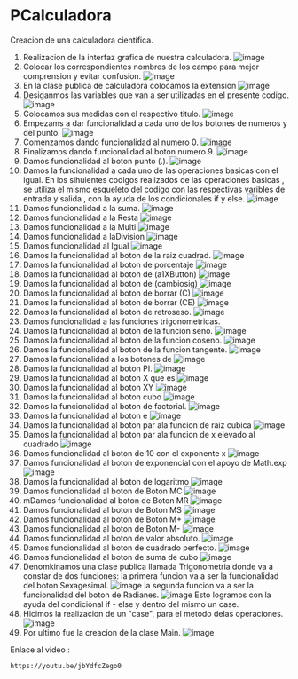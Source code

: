 # PCalculadora
 Creacion de una calculadora científica. 
 
1. Realizacion de la interfaz grafica de nuestra calculadora.
![image](https://user-images.githubusercontent.com/85316345/183799012-7c4c032a-94ef-49d8-81c8-e2d3b9d878aa.png)
2. Colocar los correspondientes nombres de los campo para mejor comprension y evitar confusion.
![image](https://user-images.githubusercontent.com/85316345/183799125-ee56c83c-1838-4c4e-aacb-02ceda86d454.png)
3. En la clase publica de calculadora colocamos la extension
![image](https://user-images.githubusercontent.com/85316345/183799547-6ddce10e-cd70-4c7b-9571-1bd5de9edd75.png)
4. Desiganmos las variables que van a ser utilizadas en el presente codigo.
![image](https://user-images.githubusercontent.com/85316345/183799912-6571fcc0-ca54-4131-b7cd-51428fee45ab.png)
5. Colocamos sus medidas con el respectivo titulo.
![image](https://user-images.githubusercontent.com/85316345/183800000-d2c9f812-03f0-4f74-b3f7-ed6be2e40295.png)
6. Empezams a dar funcionalidad a cada uno de los botones de numeros y del punto.
![image](https://user-images.githubusercontent.com/85316345/183800426-a99ee24d-e372-420a-a03a-ea1fff09455a.png)
7. Comenzamos dando funcionalidad al numero 0.
![image](https://user-images.githubusercontent.com/85316345/183800233-5586c8f0-1af6-40f7-b8ad-a03ed7209105.png)
8. Finalizamos dando funcionalidad al boton numero 9.
![image](https://user-images.githubusercontent.com/85316345/183800331-e9bb09e8-bec2-4719-b044-c33f2501eb81.png)
9. Damos funcionalidad al boton punto (.).
![image](https://user-images.githubusercontent.com/85316345/183800526-7b6ccf5c-0ce1-4ddf-911d-1899660f36d5.png)
10. Damos la funcionalidad a cada uno de las operaciones basicas con el igual.
En los sihuientes codigos realizados de las operaciones basicas , se utiliza el mismo esqueleto del codigo  con las respectivas varibles de entrada y salida , con la ayuda de los condicionales if y else.
![image](https://user-images.githubusercontent.com/85316345/183801097-5100ef12-b9b9-4941-a170-c38c9e83a2b9.png)
11. Damos funcionalidad a la suma.
![image](https://user-images.githubusercontent.com/85316345/183800759-3b18632f-e66f-4e04-8dae-55f0a95ef4eb.png)
12. Damos funcionalidad a la Resta
![image](https://user-images.githubusercontent.com/85316345/183800834-8c2a5e20-2997-46b8-b5ba-333298f37e99.png)
13. Damos funcionalidad a la Multi
![image](https://user-images.githubusercontent.com/85316345/183800866-e688c813-b6a3-496c-b00f-a8f4f2f872db.png)
14. Damos funcionalidad a laDivision
![image](https://user-images.githubusercontent.com/85316345/183800997-3f165f71-70b8-4da5-922b-a79220b7de73.png)
15. Damos funcionalidad al Igual
![image](https://user-images.githubusercontent.com/85316345/183801035-b606e186-ebba-4fa0-9ae4-156e330efeb2.png)
16. Damos la funcionalidad al boton de la raiz cuadrad.
![image](https://user-images.githubusercontent.com/85316345/183802250-71f9eea5-aa0e-49d0-9d10-67b3cc0f86db.png)
17. Damos la funcionalidad al boton de porcentaje
![image](https://user-images.githubusercontent.com/85316345/183802274-d417a5bd-9da6-48e7-b3b5-70f9df62a2ea.png)
18. Damos la funcionalidad al boton de  (a1XButton)
![image](https://user-images.githubusercontent.com/85316345/183802353-09399f1b-981f-44d1-8b67-f0d54b26c289.png)
19. Damos la funcionalidad al boton de  (cambiosig)
![image](https://user-images.githubusercontent.com/85316345/183802417-dee8af35-5413-470b-808c-2fbf84374e6f.png)
20. Damos la funcionalidad al boton de borrar (C)
![image](https://user-images.githubusercontent.com/85316345/183802535-3aede767-30c7-4ebe-bfff-8ed489c457b2.png)
21. Damos la funcionalidad al boton de borrar (CE)
![image](https://user-images.githubusercontent.com/85316345/183804014-5ce8f5d6-71ad-4214-b380-28adc96b4ca1.png)
22. Damos la funcionalidad al boton de retroseso.
![image](https://user-images.githubusercontent.com/85316345/183804357-58472076-681c-44a0-8d12-229457897ff4.png)
23. Damos funcionalidad a las funciones trigonometricas.
24. Damos la funcionalidad al boton de la funcion seno.
![image](https://user-images.githubusercontent.com/85316345/183804681-40899f45-e49b-4906-879a-30387eaf127f.png)
25. Damos la funcionalidad al boton de la funcion coseno.
![image](https://user-images.githubusercontent.com/85316345/183804939-8c53e487-a41e-4a65-a7cc-6fbc404f4a7d.png)
26. Damos la funcionalidad al boton de la funcion tangente.
![image](https://user-images.githubusercontent.com/85316345/183805041-9b1785d9-7fa8-4590-b7ce-9327659d1829.png)
27. Damos la funcionalidad a los botones de
![image](https://user-images.githubusercontent.com/85316345/183805729-fab1791f-1444-4c8a-b883-49fbbf495dc4.png)
28. Damos la funcionalidad al boton PI.
![image](https://user-images.githubusercontent.com/85316345/183806923-2c572c93-1971-4b4e-890e-dc164ef97aa4.png)
29. Damos la funcionalidad al boton X que es 
![image](https://user-images.githubusercontent.com/85316345/183807000-1182dc4d-9cd7-4ef5-879e-2062c15651e2.png)
30. Damos la funcionalidad al boton XY
![image](https://user-images.githubusercontent.com/85316345/183807076-70133975-5b69-4b4f-b098-4bb8e3fa138f.png)
31. Damos la funcionalidad al boton cubo
![image](https://user-images.githubusercontent.com/85316345/183807118-0a3c14c9-7972-4264-8be6-4fafcdc3eac3.png)
32. Damos la funcionalidad al boton de factorial.
![image](https://user-images.githubusercontent.com/85316345/183807234-62416bce-81d0-40e5-97d4-889095829b96.png)
33. Damos la funcionalidad al boton e
![image](https://user-images.githubusercontent.com/85316345/183807377-c04c5c99-5dbf-439a-9910-53e6f627067e.png)
34. Damos la funcionalidad al boton par ala funcion de raiz cubica
![image](https://user-images.githubusercontent.com/85316345/183807418-ef779841-4dc3-45c2-b84c-fa22eff27a4c.png)
35. Damos la funcionalidad al boton par ala funcion de x elevado al cuadrado
![image](https://user-images.githubusercontent.com/85316345/183807704-6928aee9-8379-45b6-bf9e-c92fbaead0cb.png)
36. Damos funcionalidad al boton de 10 con el exponente x
![image](https://user-images.githubusercontent.com/85316345/183807765-cd5f4932-e8f4-44d6-884f-7b47e7be9395.png)
37. Damos funcionalidad al boton de exponencial con el apoyo de Math.exp
![image](https://user-images.githubusercontent.com/85316345/183807794-16ac8d22-1e0c-4771-b488-cd02abbdc7a3.png)
38. Damos la funcionalidad al boton de logaritmo
![image](https://user-images.githubusercontent.com/85316345/183807826-4dd53e99-b9c3-4992-aa9c-2ef462053a4a.png)
39. Damos funcionalidad al boton de Boton MC
![image](https://user-images.githubusercontent.com/85316345/183807876-60b9b354-9334-4ab0-bbec-9e994ac1a6be.png)
40. mDamos funcionalidad al boton de Boton MR
![image](https://user-images.githubusercontent.com/85316345/183807906-b29b7883-a085-4af4-b03a-01755d5800c1.png)
41. Damos funcionalidad al boton de Boton MS
![image](https://user-images.githubusercontent.com/85316345/183807928-96b329bc-5a59-4914-b33e-3d076c09720d.png)
42. Damos funcionalidad al boton de Boton M+
![image](https://user-images.githubusercontent.com/85316345/183807975-0c9feb22-be3f-472b-a83f-42593139f5b7.png)
43. Damos funcionalidad al boton de Boton M-
![image](https://user-images.githubusercontent.com/85316345/183808017-d2faa869-b3e8-49ae-b715-38df8f7bef21.png)
44. Damos funcionalidad al boton de valor absoluto.
![image](https://user-images.githubusercontent.com/85316345/183808076-aa57134a-3c83-43ab-95f0-47536575021b.png)
45. Damos funcionalidad al boton de cuadrado perfecto.
![image](https://user-images.githubusercontent.com/85316345/183808391-a462c543-179a-4246-8f0b-5a6518e605a7.png)
46. Damos funcionalidad al boton de suma de cubo
![image](https://user-images.githubusercontent.com/85316345/183808421-c9443985-8d2c-4c45-a9d7-6205e02ade78.png)
47. Denomkinamos una clase publica llamada Trigonometria donde va a constar de dos funciones:
    la primera funcion va a ser la funcionalidad del boton Sexagesimal.
![image](https://user-images.githubusercontent.com/85316345/183808459-247b0932-3428-45c1-8dcd-c8291f222dd8.png)
    la segunda funcion va a ser la funcionalidad del boton de Radianes.
![image](https://user-images.githubusercontent.com/85316345/183808476-e5273f2b-e60c-426f-b478-bd2bba33e916.png)
Esto logramos con la ayuda del condicional if - else y dentro del mismo un case.
48. Hicimos la realizacion de un "case", para el metodo delas operaciones.
![image](https://user-images.githubusercontent.com/85316345/183808510-948c5a79-6946-4199-b53b-30a0c6f2c2f3.png)
49. Por ultimo fue la creacion de la clase Main.
![image](https://user-images.githubusercontent.com/85316345/183801505-cfc47538-5a81-4091-9e62-82d1ab1aa7c3.png)

Enlace al video : 

    https://youtu.be/jbYdfcZego0



